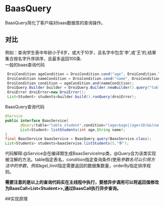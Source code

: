 # BaasQuery
BaasQuery简化了客户端对baas数据库的查询操作。
## 对比
例如：查询学生表中年龄小于8岁，或大于10岁，且名字中包含'李',或'王'的,结果集合按名字升序排序，且最多返回100条.
</br>一般的baas查询代码
```Java 
 DroiCondition ageCondition = DroiCondition.cond("age", DroiCondition.Type.LT, 5).or(DroiCondition.cond("age", DroiCondition.Type.GT, 10)); 
 DroiCondition nameCondition = DroiCondition.cond("name", DroiCondition.Type.CONTAINS, "李").or(DroiCondition.cond("name",  DroiCondition.Type.CONTAINS, "王"));
 DroiCondition condition = ageCondition.and(nameCondition);
 DroiQuery.Builder builder = DroiQuery.Builder.newBuilder().query("table_student").where(condition).limit(50).orderBy("name",true);
 DroiError droiError=new DroiError();
 List<Student> students=builder.build().runQuery(droiError);  
```
BaasQuery查询代码
```Java
@Service
public interface BaasService{
       @Query(table="table_student",condition="(age<$age||age>10)&&(name CANTAINS $name || name CANTAINS'王')",limit="100",orderBy("name"))
       List<Student> listStudents(int age,String name);
}
final BaasService baasService = BaasQuery.query(BaasService.class);
List<Students> students=baasServise.listStudents(5,"李");
```
代码解释:@Service会在编译期生成BaasServiceImp类，@Query会为该类实现被注解的方法。table指定表名，condition指定查询条件(使用$参数名可以引用方法中的参数，例如$age),limit指定需要返回的数据集数量，orderBy指定排序规则。

**需要注意的是以上的查询代码实在主线程中执行，要想异步调用可以将返回值修改为BaasCall\<List\<Student\>\>,通过BaasCall执行异步查询。**

##实现原理
